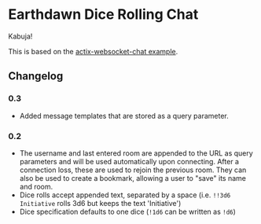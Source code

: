 # Earthdawn Dice Rolling Chat

Kabuja!

This is based on the [actix-websocket-chat example](https://github.com/actix/examples/tree/master/websocket-chat).

## Changelog

### 0.3

* Added message templates that are stored as a query parameter.

### 0.2

* The username and last entered room are appended to the URL as query parameters and will be used automatically upon connecting. After a connection loss, these are used to rejoin the previous room. They can also be used to create a bookmark, allowing a user to "save" its name and room.
* Dice rolls accept appended text, separated by a space (i.e. `!!3d6 Initiative` rolls 3d6 but keeps the text 'Initiative')
* Dice specification defaults to one dice (`!1d6` can be written as `!d6`)
